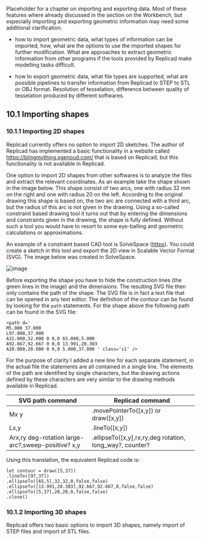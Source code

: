 Placeholder for a chapter on importing and exporting data. Most of these features where already discussed in the section on the Workbench, but especially importing and exporting geometric information may need some additional clarification. 

* how to import geometric data, what types of information can be imported, how, what are the options to use the imported shapes for further modification. What are approaches to extract geometric information from other programs if the tools provided by Replicad make modelling tasks difficult. 

* how to export geometric data, what file types are supported, what are possible pipelines to transfer information from Replicad to STEP to STL or OBJ format. Resolution of tesselation, difference between quality of tesselation produced by different softwares.  

## 10.1 Importing shapes

### 10.1.1 Importing 2D shapes

Replicad currently offers no option to import 2D sketches. The author of Replicad has implemented a basic functionality in a website called https://blingmything.sgenoud.com/ that is based on Replicad, but this functionality is not available in Replicad. 

One option to import 2D shapes from other softwares is to analyze the files and extract the relevant coordinates. As an example take the shape shown in the image below. This shape consist of two arcs, one with radius 32 mm on the right and one with radius 20 on the left. According to the original drawing this shape is based on, the two arc are connected with a third arc, but the radius of this arc is not given in the drawing. Using a so-called constraint based drawing tool it turns out that by entering the dimensions and constraints given in the drawing, the shape is fully defined. Without such a tool you would have to resort to some eye-balling and geometric calculations or approximations.  

An example of a constraint based CAD tool is SolveSpace ([https](https://solvespace.com/index.pl)). You could create a sketch in this tool and export the 2D view in Scalable Vector Format (SVG). The image below was created in SolveSpace. 

![image](https://github.com/raydeleu/ReplicadManual/assets/38007983/34734cf8-00d8-4168-aef8-1ab47f3837d3)

Before exporting the shape you have to hide the construction lines (the green lines in the image) and the dimensions. The resulting SVG file then only contains the path of the shape. The SVG file is in fact a text file that can be opened in any text editor. The definition of the contour can be found by looking for the `path` statements. For the shape above the following path can be found in the SVG file: 

```
<path d='
M5.000 37.000
L97.000,37.000
A32.000,32.000 0 0,0 65.000,5.000
A92.667,92.667 0 0,0 13.991,20.303
A20.000,20.000 0 0,0 5.000,37.000 ' class='s1' />
```
For the purpose of clarity I added a new line for each separate statement, in the actual file the statements are all contained in a single line. The elements of the path are identified by single characters, but the drawing actions defined by these characters are very similar to the drawing methods available in Replicad. 

| SVG path command                                   | Replicad command                                      |
|----------------------------------------------------|-------------------------------------------------------|
|Mx y                                                |.movePointerTo([x,y]) or draw([x,y])                   |
|Lx,y                                                |.lineTo([x,y])                                         |
|Arx,ry deg-rotation large-arc?,sweep-positive? x,y  |.ellipseTo([x,y],rx,ry,deg rotation, long_way?, counter? | 

Using this translation, the equivalent Replicad code is: 

```
let contour = draw([5,37])
.lineTo([97,37])
.ellipseTo([65,5],32,32,0,false,false)
.ellipseTo([13.991,20.303],92.667,92.667,0,false,false)
.ellipseTo([5,37],20,20,0,false,false)
.close()
```






### 10.1.2 Importing 3D shapes

Replicad offers two basic options to import 3D shapes, namely import of STEP files and import of STL files.  
